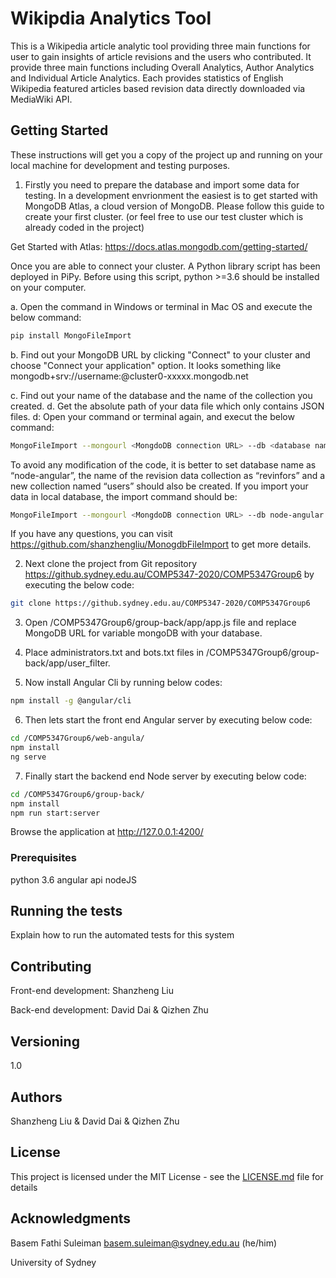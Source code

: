 # Wikipdia Analytics Tool

This is a Wikipedia article analytic tool providing three main functions for user to gain insights of article revisions and the users who contributed. It provide three main functions including Overall Analytics, Author Analytics and Individual Article Analytics. Each provides statistics of English Wikipedia featured articles based revision data directly downloaded via MediaWiki API.  

## Getting Started

These instructions will get you a copy of the project up and running on your local machine for development and testing purposes. 

1. Firstly you need to prepare the database and import some data for testing. In a development envrionment the easiest is to get started with MongoDB Atlas, a cloud version of MongoDB. Please follow this guide to create your first cluster. (or feel free to use our test cluster which is already coded in the project)

Get Started with Atlas: https://docs.atlas.mongodb.com/getting-started/

Once you are able to connect your cluster. A Python library script has been deployed in PiPy. Before using this script, python >=3.6 should be installed on your computer. 

a. Open the command in Windows or terminal in  Mac OS and execute the below command: 

```bash
pip install MongoFileImport
``` 

b. Find out your MongoDB URL by clicking "Connect" to your cluster and choose "Connect your application" option. It looks something like mongodb+srv://username:<password>@cluster0-xxxxx.mongodb.net 

c. Find out your name of the database and the name of the collection you created.
d. Get the absolute path of your data file which only contains JSON files.
d: Open your command or terminal again, and execut the below command:

```bash
MongoFileImport --mongourl <MongdoDB connection URL> --db <database name> --dir <data path> --cn <collectionname>
```

To avoid any modification of the code, it is better to set database name as “node-angular”, the name of the revision data collection as “revinfors” and a new collection named “users” should also be created. If you import your data in local database, the import command should be: 

```bash
MongoFileImport --mongourl <MongdoDB connection URL> --db node-angular --dir <data path> --cn revinfors
```

If you have any questions, you can visit https://github.com/shanzhengliu/MonogdbFileImport to get more details.


2. Next clone the project from Git repository https://github.sydney.edu.au/COMP5347-2020/COMP5347Group6 by executing the below code: 

```bash
git clone https://github.sydney.edu.au/COMP5347-2020/COMP5347Group6
```

3. Open /COMP5347Group6/group-back/app/app.js file and replace MongoDB URL for variable mongoDB with your database.

4. Place administrators.txt and bots.txt files in /COMP5347Group6/group-back/app/user_filter. 

5. Now install Angular Cli by running below codes:

```bash
npm install -g @angular/cli
```

6. Then lets start the front end Angular server by executing below code: 

```bash
cd /COMP5347Group6/web-angula/
npm install
ng serve
```

7. Finally start the backend end Node server by executing below code: 

```bash
cd /COMP5347Group6/group-back/
npm install
npm run start:server
```

Browse the application at http://127.0.0.1:4200/ 

### Prerequisites

python 3.6
angular api
nodeJS

## Running the tests

Explain how to run the automated tests for this system


## Contributing

Front-end development: Shanzheng Liu

Back-end development: David Dai & Qizhen Zhu

## Versioning

1.0

## Authors

Shanzheng Liu & David Dai & Qizhen Zhu

## License

This project is licensed under the MIT License - see the [LICENSE.md](LICENSE.md) file for details

## Acknowledgments
Basem Fathi Suleiman <basem.suleiman@sydney.edu.au> (he/him)

University of Sydney
